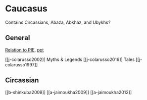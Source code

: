 # Caucasus

Contains Circassians, Abaza, Abkhaz, and Ubykhs?

## General
[Relation to PIE](http://loanwords.prehistoricmap.com/caucasian-interface/), [ppt](http://loanwords.prehistoricmap.com/wp-content/uploads/2019/05/The-Semipermeable-Barrier-Caucasus-Jena-2019.pdf)

[[j-colarusso2002]] Myths & Legends
[[j-colarusso2016]] Tales
[[j-colarusso1997]]


##  Circassian 
[[b-shinkuba2009]]
[[a-jaimoukha2009]]
[[a-jaimoukha2012]]




